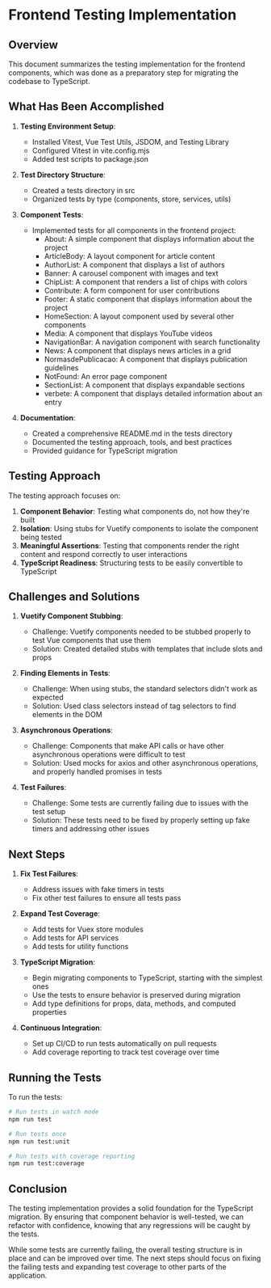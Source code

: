# Frontend Testing Implementation

## Overview

This document summarizes the testing implementation for the frontend components, which was done as a preparatory step for migrating the codebase to TypeScript.

## What Has Been Accomplished

1. **Testing Environment Setup**:
   - Installed Vitest, Vue Test Utils, JSDOM, and Testing Library
   - Configured Vitest in vite.config.mjs
   - Added test scripts to package.json

2. **Test Directory Structure**:
   - Created a tests directory in src
   - Organized tests by type (components, store, services, utils)

3. **Component Tests**:
   - Implemented tests for all components in the frontend project:
     - About: A simple component that displays information about the project
     - ArticleBody: A layout component for article content
     - AuthorList: A component that displays a list of authors
     - Banner: A carousel component with images and text
     - ChipList: A component that renders a list of chips with colors
     - Contribute: A form component for user contributions
     - Footer: A static component that displays information about the project
     - HomeSection: A layout component used by several other components
     - Media: A component that displays YouTube videos
     - NavigationBar: A navigation component with search functionality
     - News: A component that displays news articles in a grid
     - NormasdePublicacao: A component that displays publication guidelines
     - NotFound: An error page component
     - SectionList: A component that displays expandable sections
     - verbete: A component that displays detailed information about an entry

4. **Documentation**:
   - Created a comprehensive README.md in the tests directory
   - Documented the testing approach, tools, and best practices
   - Provided guidance for TypeScript migration

## Testing Approach

The testing approach focuses on:

1. **Component Behavior**: Testing what components do, not how they're built
2. **Isolation**: Using stubs for Vuetify components to isolate the component being tested
3. **Meaningful Assertions**: Testing that components render the right content and respond correctly to user interactions
4. **TypeScript Readiness**: Structuring tests to be easily convertible to TypeScript

## Challenges and Solutions

1. **Vuetify Component Stubbing**:
   - Challenge: Vuetify components needed to be stubbed properly to test Vue components that use them
   - Solution: Created detailed stubs with templates that include slots and props

2. **Finding Elements in Tests**:
   - Challenge: When using stubs, the standard selectors didn't work as expected
   - Solution: Used class selectors instead of tag selectors to find elements in the DOM

3. **Asynchronous Operations**:
   - Challenge: Components that make API calls or have other asynchronous operations were difficult to test
   - Solution: Used mocks for axios and other asynchronous operations, and properly handled promises in tests

4. **Test Failures**:
   - Challenge: Some tests are currently failing due to issues with the test setup
   - Solution: These tests need to be fixed by properly setting up fake timers and addressing other issues

## Next Steps

1. **Fix Test Failures**:
   - Address issues with fake timers in tests
   - Fix other test failures to ensure all tests pass

2. **Expand Test Coverage**:
   - Add tests for Vuex store modules
   - Add tests for API services
   - Add tests for utility functions

3. **TypeScript Migration**:
   - Begin migrating components to TypeScript, starting with the simplest ones
   - Use the tests to ensure behavior is preserved during migration
   - Add type definitions for props, data, methods, and computed properties

4. **Continuous Integration**:
   - Set up CI/CD to run tests automatically on pull requests
   - Add coverage reporting to track test coverage over time

## Running the Tests

To run the tests:

```bash
# Run tests in watch mode
npm run test

# Run tests once
npm run test:unit

# Run tests with coverage reporting
npm run test:coverage
```

## Conclusion

The testing implementation provides a solid foundation for the TypeScript migration. By ensuring that component behavior is well-tested, we can refactor with confidence, knowing that any regressions will be caught by the tests.

While some tests are currently failing, the overall testing structure is in place and can be improved over time. The next steps should focus on fixing the failing tests and expanding test coverage to other parts of the application.
